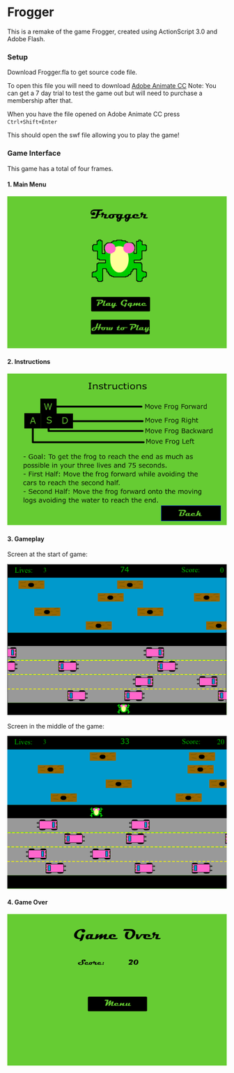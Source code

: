 # Frogger
This is a remake of the game Frogger, created using ActionScript 3.0 and Adobe Flash.

### Setup
Download Frogger.fla to get source code file.

To open this file you will need to download [Adobe Animate CC](https://www.adobe.com/ca/products/animate.html)
Note: You can get a 7 day trial to test the game out but will need to purchase a membership after that.

When you have the file opened on Adobe Animate CC press `Ctrl+Shift+Enter`

This should open the swf file allowing you to play the game!

### Game Interface
This game has a total of four frames.

#### 1. Main Menu
![](Images/main_menu.PNG)

#### 2. Instructions
![](Images/instructions.PNG)

#### 3. Gameplay
Screen at the start of game:

![](Images/gameplay1.PNG)

Screen in the middle of the game:

![](Images/gameplay2.PNG)

#### 4. Game Over
![](Images/game_over.PNG)




